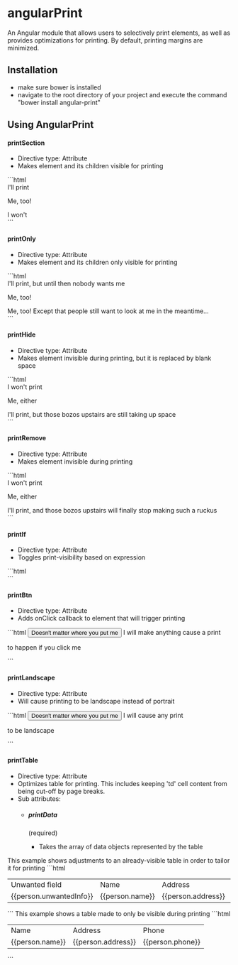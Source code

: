 # angularPrint
An Angular module that allows users to selectively print elements, as well as provides optimizations for printing. By default, printing margins are minimized.

<h2>Installation</h2>
<ul>
  <li>make sure bower is installed</li>
  <li>navigate to the root directory of your project and execute the command "bower install angular-print"</li>
</ul>

<h2>Using AngularPrint</h2>
<h4>printSection</h4>
  <ul>
    <li>Directive type: Attribute</li>
    <li>Makes element and its children visible for printing</li>
  </ul>
  ```html
  <div>
      <div print-section>
        I'll print
        <p>Me, too!</p>
      </div>
      <div>I won't</div>
  </div>
  ```
<h4>printOnly</h4>
  <ul>
    <li>Directive type: Attribute</li>
    <li>Makes element and its children only visible for printing</li>
  </ul>
  ```html
  <div print-section>
      <div print-only>
        I'll print, but until then nobody wants me
        <p>Me, too!</p>
      </div>
      <div>Me, too! Except that people still want to look at me in the meantime...</div>
  </div>
  ```
<h4>printHide</h4>
  <ul>
    <li>Directive type: Attribute</li>
    <li>Makes element invisible during printing, but it is replaced by blank space</li>
  </ul>
  ```html
  <div print-section>
      <div print-hide>
        I won't print
        <p>Me, either</p>
      </div>
      <div>I'll print, but those bozos upstairs are still taking up space</div>
  </div>
  ```
<h4>printRemove</h4>
  <ul>
    <li>Directive type: Attribute</li>
    <li>Makes element invisible during printing</li>
  </ul>
  ```html
  <div print-section>
      <div print-hide>
        I won't print
        <p>Me, either</p>
      </div>
      <div>I'll print, and those bozos upstairs will finally stop making such a ruckus</div>
  </div>
  ```
<h4>printIf</h4>
  <ul>
    <li>Directive type: Attribute</li>
    <li>Toggles print-visibility based on expression</li>
  </ul>
  ```html
  <!--Pigs do not yet fly, so this div, despite having print-section, will not print-->
  <div print-section print-if="pigsFly"></div>
  <!--Sam IS the best, so this div will print, despite not having print-section-->
  <div print-if="samIsTheBest"></div>
  ```
<h4>printBtn</h4>
  <ul>
    <li>Directive type: Attribute</li>
    <li>Adds onClick callback to element that will trigger printing</li>
  </ul>
  ```html
  <button print-btn>Doesn't matter where you put me</button>
  <span print-btn>I will make anything cause a print</span>
  <p print-btn>to happen if you click me</p>
  ```
<h4>printLandscape</h4>
  <ul>
    <li>Directive type: Attribute</li>
    <li>Will cause printing to be landscape instead of portrait</li>
  </ul>
  ```html
  <button print-landscape>Doesn't matter where you put me</button>
  <span print-landscape>I will cause any print</span>
  <p print-landscape>to be landscape</p>
  ```
<h4>printTable</h4>
  <ul>
    <li>Directive type: Attribute</li>
    <li>Optimizes table for printing. This includes keeping 'td' cell content from being cut-off by page breaks.</li>
    <li>Sub attributes:</li>
    <ul>
      <li><h5>printData</h5> (required)</li>
      <ul>
        <li>Takes the array of data objects represented by the table</li>
      </ul>
    </ul>
  </ul>
  This example shows adjustments to an already-visible table in order to tailor it for printing
  ```html
  <table print-table print-data="people">
    <tr>
      <td print-remove>Unwanted field</td>
      <td>Name</td>
      <td>Address</td>
      <td>Phone</td>
    </tr>
    <tr ng-repeat="person in people">
      <td print-remove>{{person.unwantedInfo}}</td>
      <td>{{person.name}}</td>
      <td>{{person.address}}</td>
      <td>{{person.phone}}</td>
    </tr>
  </table>      
  ```
  This example shows a table made to only be visible during printing
  ```html
  <table print-table print-data="people" print-only>
    <tr>
      <td>Name</td>
      <td>Address</td>
      <td>Phone</td>
    </tr>
    <tr ng-repeat="person in people">
      <td>{{person.name}}</td>
      <td>{{person.address}}</td>
      <td>{{person.phone}}</td>
    </tr>
  </table>      
  ```
